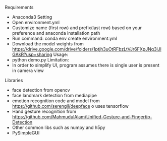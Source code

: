 Requirements
-	Anaconda3
Setting
-	Open environment.yml
-	Customize name (first row) and prefix(last row) based on your preference and anaconda installation path
-	Run command: conda env create environment.yml
-	Download the model weights from  https://drive.google.com/drive/folders/1ptjh3uOtRFbzLtVJr6FXpJNq3lJlGAkR?usp=sharing
Usage:
-	python demo.py
Limitation:
-	In order to simplify UI, program assumes there is single user is present in camera view

Libraries 
-	face detection from opencv
-	face landmark detection from mediapipe 
-	emotion recognition code and model from https://github.com/serengil/deepface
o	uses tensorflow
-	Hand gesture recognition from https://github.com/MahmudulAlam/Unified-Gesture-and-Fingertip-Detection
-	Other common libs such as numpy and h5py
-	PySimpleGUI 

